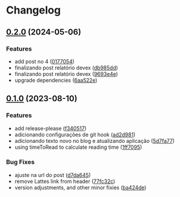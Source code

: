 # Changelog

## [0.2.0](https://github.com/giovanebribeiro/mypage/compare/v0.1.0...v0.2.0) (2024-05-06)


### Features

* add post no 4 ([0177054](https://github.com/giovanebribeiro/mypage/commit/017705418ccc05808fd1463aa064a9752adc8d51))
* finalizando post relatório devex ([db985dd](https://github.com/giovanebribeiro/mypage/commit/db985dd51ded679da9adf4a346f6747868781e89))
* finalizando post relatório devex ([9693e4e](https://github.com/giovanebribeiro/mypage/commit/9693e4e9a08220f2e4bc085bb3dfe03209db8339))
* upgrade dependencies ([6aa522e](https://github.com/giovanebribeiro/mypage/commit/6aa522e857d0a7468bbeaa5e5398d9ec8a85f10b))

## [0.1.0](https://github.com/giovanebribeiro/mypage/compare/v0.0.0...v0.1.0) (2023-08-10)


### Features

* add release-please ([f340517](https://github.com/giovanebribeiro/mypage/commit/f34051757d9f4623c52f16977afc7ba835768c09))
* adicionando configurações de git hook ([ad2d981](https://github.com/giovanebribeiro/mypage/commit/ad2d9818ef95d855fd29d4eb98993d69a32712c4))
* adicionando texto novo no blog e atualizando aplicação ([5d7fa77](https://github.com/giovanebribeiro/mypage/commit/5d7fa778651792b02e3bc2aecadf31ffd7346c5e))
* using timeToRead to calculate reading time ([1ff7095](https://github.com/giovanebribeiro/mypage/commit/1ff709538f447bc42f3e58703865b9cf46c595a2))


### Bug Fixes

* ajuste na url do post ([d7da645](https://github.com/giovanebribeiro/mypage/commit/d7da6450ca88ed55b62e8609ff9abc3052a96dd2))
* remove Lattes link from header ([77fc32c](https://github.com/giovanebribeiro/mypage/commit/77fc32c5ea08b209c9a042e8090a01c246c8c5a5))
* version adjustments, and other minor fixies ([ba424de](https://github.com/giovanebribeiro/mypage/commit/ba424dedd64dc99c36303668e69377e86aeb2a60))
